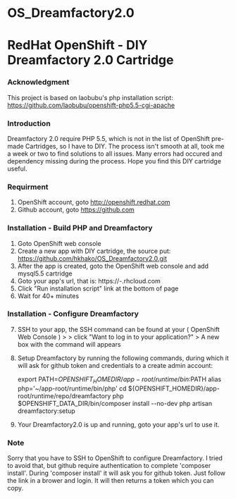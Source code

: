 
# OS_Dreamfactory2.0
RedHat OpenShift - DIY Dreamfactory 2.0 Cartridge
=======
### Acknowledgment

This project is based on laobubu's php installation script: https://github.com/laobubu/openshift-php5.5-cgi-apache

### Introduction
Dreamfactory 2.0 require PHP 5.5, which is not in the list of OpenShift pre-made Cartridges, so I have to DIY.  The process isn't smooth at all, took me a week or two to find solutions to all issues.  Many errors had occured and dependency missing during the process.  Hope you find this DIY cartridge useful.  

### Requirment
1. OpenShift account, goto http://openshift.redhat.com
2. Github account, goto https://github.com

### Installation - Build PHP and Dreamfactory

1. Goto OpenShift web console
2. Create a new app with DIY cartridge, the source put:   https://github.com/hkhako/OS_Dreamfactory2.0.git
3. After the app is created, goto the OpenShift web console and add mysql5.5 cartridge
4. Goto your app's url, that is:  https://<app>-<account>.rhcloud.com
5. Click "Run installation script" link at the bottom of page
6. Wait for 40+ minutes

### Installation - Configure Dreamfactory

7. SSH to your app,  the SSH command can be found at your ( OpenShift Web Console ) > <Your APP> > click "Want to log in to your application?"  >  A new box with the command will appears
8. Setup Dreamfactory by running the following commands, during which it will ask for github token and credentials to a create admin account:

	export PATH=${OPENSHIFT_HOMEDIR}/app-root/runtime/bin:$PATH
	alias php='~/app-root/runtime/bin/php'
	cd ${OPENSHIFT_HOMEDIR}/app-root/runtime/repo/dreamfactory
	php $OPENSHIFT_DATA_DIR/bin/composer install --no-dev
	php artisan dreamfactory:setup

9. Your Dreamfactory2.0 is up and running, goto your app's url to use it.


### Note

Sorry that you have to SSH to OpenShift to configure Dreamfactory. I tried to avoid that, but github require authentication to complete 'composer install'.  During 'composer install'  it will ask you for github token.  Just follow the link in a brower and login.  It will then returns a token which you can copy.
